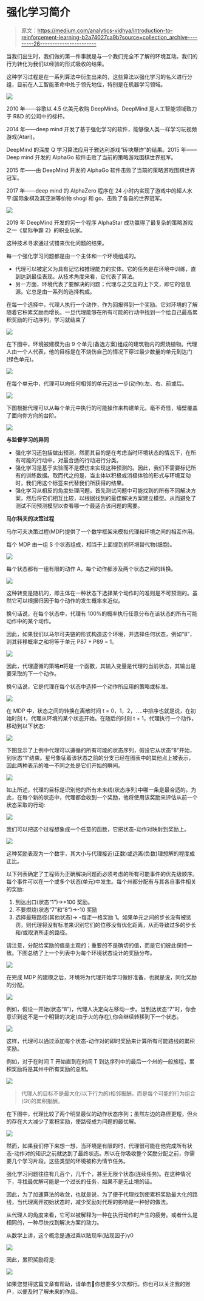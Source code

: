 # 强化学习简介

> 原文：<https://medium.com/analytics-vidhya/introduction-to-reinforcement-learning-b2a74027ca9b?source=collection_archive---------26----------------------->

当我们出生时，我们做的第一件事就是与一个我们完全不了解的环境互动。我们的行为转化为我们以经验的形式吸收的结果。

这种学习过程是在一系列算法中衍生出来的，这些算法以强化学习的名义进行分组，目前在人工智能革命中处于领先地位，特别是在机器学习领域。

![](img/858dc3246a8c08d66d0fb1600d47cf1c.png)

2010 年——谷歌以 4.5 亿美元收购 DeepMind。DeepMind 是人工智能领域致力于 R&D 的公司中的标杆。

2014 年——deep mind 开发了基于强化学习的软件，能够像人类一样学习玩视频游戏(Atari)。

DeepMind 的深度 Q 学习算法应用于雅达利游戏“砖块爆炸”的结果。2015 年——Deep mind 开发的 AlphaGo 软件击败了当前的策略游戏围棋世界冠军。

2015 年——由 DeepMind 开发的 AlphaGo 软件击败了当前的策略游戏围棋世界冠军。

2017 年——deep mind 的 AlphaZero 程序在 24 小时内实现了游戏中的超人水平:国际象棋及其亚洲等价物 shogi 和 go，击败了各自的世界冠军。

![](img/bc4b5760779ee0c480adeca12d97da8a.png)

2019 年 DeepMind 开发的另一个程序 AlphaStar 成功赢得了最复杂的策略游戏之一《星际争霸 2》的职业玩家。

这种技术寻求通过试错来优化问题的结果。

每一个强化学习问题都是由一个主体和一个环境组成的。

*   代理可以被定义为具有记忆和推理能力的实体。它的任务是在环境中训练，直到达到最佳表现。从技术角度来看，它代表了算法。
*   另一方面，环境代表了要解决的问题；代理与之交互的上下文，即它的信息源。它总是由一系列的选择构成。

在每一个选择中，代理人执行一个动作，作为回报得到一个奖励。它对环境的了解随着它积累奖励而增长。一旦代理能够在所有可能的行动中找到一个给自己最高累积奖励的行动序列，学习就结束了

![](img/93fdb21c5680a7747e1b090e99657bfd.png)

在下图中，环境被建模为由 9 个单元(备选方案)组成的建筑物内的燃烧植物。代理人由一个人代表，他的目标是在不烧伤自己的情况下穿过最少数量的单元到达门(绿色单元)。

![](img/0fbbeea91bbd207c9a4a8d8f0fa2a089.png)

在每个单元中，代理可以向任何相邻的单元迈出一步(动作):左、右、前或后。

![](img/c4ecdf2ea294d23d46295e68dcddc318.png)

下图根据代理可以从每个单元中执行的可能操作来构建单元。毫不奇怪，墙壁覆盖了面向你方向的台阶。

![](img/8545a83ba4718aba61c5a7371fc139f7.png)

**与监督学习的异同**

*   强化学习还包括做出预测，然而其目的是在考虑当时环境状态的情况下，在所有可能的行动中，对最合适的行动进行分类。
*   强化学习是基于实验而不是模仿来实现这种预测的。因此，我们不需要标记所有的训练数据。取而代之的是，当主体以积极或消极体验的形式与环境互动时，我们用这个标签来代替我们所获得的结果。
*   强化学习从相反的角度处理问题，首先测试问题中可能找到的所有不同解决方案，然后将它们相互比较，以根据找到的最佳解决方案建立模型。从而避免了测试不同预测模型以查看哪一个最适合该问题的需要。

**马尔科夫的决策过程**

马尔可夫决策过程(MDP)提供了一个数学框架来模拟代理和环境之间的相互作用。

每个 MDP 由一组 S 个状态组成，相当于上面提到的环境替代物(细胞)。

![](img/cb4923164dc78052579a86c0c87f298e.png)

每个状态都有一组有限的动作 A，每个动作都涉及两个状态之间的转换。

![](img/ba9ecee37872b9f88bf2ece73b8e5dde.png)

这种转变是随机的，即主体在一种状态下选择某个动作时的准则是不可预测的。虽然它可以根据归因于每个动作的发生概率来近似。

换句话说，在每个状态中，代理有 100%的概率执行任意分布在该状态的所有可能动作中的某个动作。

因此，如果我们以马尔可夫链的形式构造这个环境，并选择任何状态，例如“8”，则其转移概率之和将等于单元 P87 + P89 = 1。

![](img/6780d13b3c5a29a33813174c2e3ac745.png)

因此，代理遵循的策略𝝅将是一个函数，其输入变量是代理的当前状态，其输出是要采取的下一个动作。

换句话说，它是代理在每个状态中选择一个动作所应用的策略或标准。

![](img/2e053aee911fa749a8140ec4575ec6f5.png)

在 MDP 中，状态之间的转换在离散时间 t = 0，1，2，⋯.中排序也就是说，在初始时刻 t，代理从环境的某个状态开始。在随后的时刻 t + 1，代理执行一个动作，移动到以下状态:

![](img/deebb4e89bad2568ab40b104bed25099.png)

下图显示了上例中代理可以遵循的所有可能的状态序列，假设它从状态“8”开始，到状态“1”结束。星号象征着该状态之前的分支已经在图表中的其他点上被表示，因此两种表示的唯一不同之处是它们开始的瞬间。

![](img/fbf4c229a975987e8ce532dfc1e45a15.png)

如上所述，代理的目标是识别他的所有未来线(状态序列)中哪一条是最合适的。为此，在每个新的状态中，代理都会收到一个奖励，他将使用该奖励来评估从前一个状态采取的行动:

![](img/38f53a46814da5ff8acb6f1cf6391518.png)

我们可以把这个过程想象成一个任意的函数，它把状态-动作对映射到奖励上。

![](img/f3d1eb46b8afe381c07c264fc602b8ae.png)

这种奖励表现为一个数字，其大小与代理接近(正数)或远离(负数)理想解的程度成正比。

以下列表确定了工程师为正确解决问题而必须考虑的所有可能事件的优先级顺序。每个事件可以在一个或多个状态(单元)中发生。每个州都分配有与其各自事件相关的奖励:

1.  到达出口(状态“1”)→+100 奖励。
2.  不要燃烧(状态“7”和“8”)→-10 奖励
3.  选择最短路径(其他状态)→ -每走一格奖励 1。如果单元之间的步长没有被惩罚，则代理将没有标准来识别它们的位移没有优化距离，从而导致过多的步长和/或取消所走的路径。

请注意，分配给奖励的值是主观的；重要的不是确切的值，而是它们彼此保持一致。下图总结了上一个列表中为每个环境状态设计的奖励分布。

![](img/caad9a3f54db30f02c9e443073cf61b0.png)

在完成 MDP 的建模之后，环境将为代理开始学习做好准备，也就是说，同化奖励的分配。

![](img/e2fedbc48d52036ecb6491330590f549.png)

例如，假设一开始(状态“8”)，代理人决定向左移动一步。当到达状态“7”时，你会意识到这不是一个明智的决定(由于火的存在),你会继续转移到下一个状态。

![](img/70b9d236acb86f590f03ef7f78c17961.png)

这样，代理可以通过添加每个状态-动作对的即时奖励来计算所有可能路线的累积奖励。

例如，对于在时间 T 开始直到在时间 T 到达序列中的最后一个州的一般旅程，累积奖励将是其州中所有奖励的总和。

![](img/55f768297d8125231f51b04c2e6d573e.png)

> 代理人的目标不是最大化(以下行为的)相邻报酬，而是每个可能的行为组合(Gt)的累积报酬。

在下图中，代理比较了两个明显最优的动作状态序列；虽然左边的路径更短，但火的存在大大减少了累积奖励，使路径成为问题的最优解。

![](img/07c1c22603084cbd3dd55b7cbd39d648.png)

然而，如果我们停下来想一想，当环境是有限的时，代理很可能在他完成所有状态-动作对的知识之前就达到了最终状态。所以在你吸收整个奖励分配之前，你需要几个学习片段。这些类型的环境被称为情节任务。

强化学习问题往往有几百个，几千个，甚至无限个状态(连续任务)。在这种情况下，寻找最优解可能是一个过长的任务，如果不是无止境的话。

因此，为了加速算法的收敛，也就是说，为了便于代理找到使累积奖励最大化的路线，当代理离开初始状态时，减少奖励对代理的影响是一种好的做法。

从代理人的角度来看，它可以被解释为一种在执行动作时产生的疲劳。或者什么是相同的，一种尽快找到解决方案的动力。

从数学上讲，这个概念是通过乘以贴现率(贴现因子)γ0

![](img/ac38d857cd194d900d7e2cf7c77b9c42.png)

因此，累积奖励将是:

![](img/a5a1c72cb405aa5287750556f84e11dd.png)

如果您觉得这篇文章有帮助，请单击👏你想要多少次都行。你也可以关注我的账户，以便及时了解未来的作品。